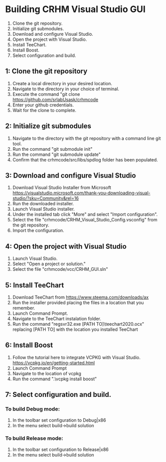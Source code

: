 # Building CRHM Visual Studio GUI

1. Clone the git repository.
2. Initialize git submodules.
3. Download and configure Visual Studio.
4. Open the project with Visual Studio.
5. Install TeeChart.
6. Install Boost.
7. Select configuration and build.

## 1: Clone the git repository

1. Create a local directory in your desired location.
2. Navigate to the directory in your choice of terminal.
3. Execute the command "git clone https://github.com/srlabUsask/crhmcode
4. Enter your github credentials.
5. Wait for the clone to complete.

## 2: Initialize git submodules

1. Navigate to the directory with the git repository with a command line git tool.
2. Run the command "git submodule init"
3. Run the command "git submodule update"
4. Confirm that the crhmcode/src/libs/spdlog folder has been populated.

## 3: Download and configure Visual Studio

1. Download Visual Studio Installer from Microsoft https://visualstudio.microsoft.com/thank-you-downloading-visual-studio/?sku=Community&rel=16
2. Run the downloaded installer.
3. Launch Visual Studio installer.
4. Under the installed tab click "More" and select "Import configuration".
5. Select the file "crhmcode/CRHM_Visual_Studio_Config.vsconfig" from the git repository.
6. Import the configuration.

## 4: Open the project with Visual Studio

1. Launch Visual Studio.
2. Select "Open a project or solution."
3. Select the file "crhmcode/vcc/CRHM_GUI.sln"

## 5: Install TeeChart

1. Download TeeChart from https://www.steema.com/downloads/ax
2. Run the installer provided placing the files in a location that you remember.
3. Launch Command Prompt.
4. Navigate to the TeeChart instalation folder.
5. Run the command "regsvr32.exe [PATH TO]\teechart2020.ocx" replacing [PATH TO] with the location you installed TeeChart

## 6: Install Boost

1. Follow the tutorial here to integrate VCPKG with Visual Studio. https://vcpkg.io/en/getting-started.html
2. Launch Command Prompt
3. Navigate to the location of vcpkg
4. Run the command ".\vcpkg install boost"

## 7: Select configuration and build.

### To build Debug mode:
1. In the toolbar set configuration to Debug|x86
2. In the menu select build->build solution

### To build Release mode:
1. In the toolbar set configuration to Release|x86
2. In the menu select build->build solution
